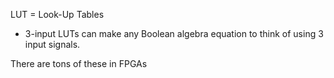 LUT = Look-Up Tables
- 3-input LUTs can make any Boolean algebra equation to think of using 3 input signals. 

There are tons of these in FPGAs
